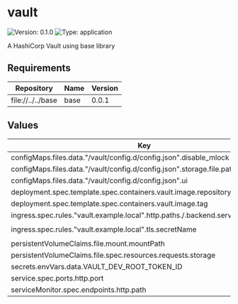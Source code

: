 # vault

![Version: 0.1.0](https://img.shields.io/badge/Version-0.1.0-informational?style=flat-square) ![Type: application](https://img.shields.io/badge/Type-application-informational?style=flat-square)

A HashiCorp Vault using base library

## Requirements

| Repository | Name | Version |
|------------|------|---------|
| file://../../base | base | 0.0.1 |

## Values

| Key | Type | Default | Description |
|-----|------|---------|-------------|
| configMaps.files.data."/vault/config.d/config.json".disable_mlock | bool | `true` |  |
| configMaps.files.data."/vault/config.d/config.json".storage.file.path | string | `"/vault/file"` |  |
| configMaps.files.data."/vault/config.d/config.json".ui | bool | `true` |  |
| deployment.spec.template.spec.containers.vault.image.repository | string | `"hashicorp/vault"` |  |
| deployment.spec.template.spec.containers.vault.image.tag | string | `"1.20.2"` |  |
| ingress.spec.rules."vault.example.local".http.paths./.backend.service.port.name | string | `"http"` |  |
| ingress.spec.rules."vault.example.local".tls.secretName | string | `"vault-tls-secret"` |  |
| persistentVolumeClaims.file.mount.mountPath | string | `"/vault/file"` |  |
| persistentVolumeClaims.file.spec.resources.requests.storage | string | `"1Gi"` |  |
| secrets.envVars.data.VAULT_DEV_ROOT_TOKEN_ID | string | `"root"` |  |
| service.spec.ports.http.port | int | `8200` |  |
| serviceMonitor.spec.endpoints.http.path | string | `"/sys/metrics"` |  |

